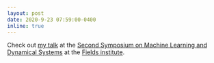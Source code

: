 ```yaml
---
layout: post
date: 2020-9-23 07:59:00-0400
inline: true
---
```


Check out [my talk](https://www.youtube.com/watch?v=Hdhv-moeR5U&) at the [Second Symposium on Machine Learning and Dynamical Systems](http://www.fields.utoronto.ca/activities/20-21/dynamical) at the [Fields institute](http://www.fields.utoronto.ca/).